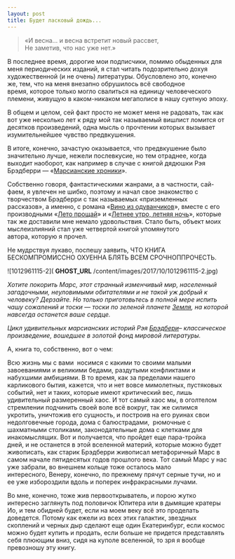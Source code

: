 ```yaml
---
layout: post
title: Будет ласковый дождь...
---
```


> «И весна… и весна встретит новый рассвет,  
> Не заметив,&nbsp;что нас уже нет.»

В последнее время,&nbsp;дорогие мои подписчики,&nbsp;помимо обыденных для меня периодических изданий, я стал читать подозрительно дохуя художественной (и не очень)&nbsp;литературы. Обусловлено это,&nbsp;конечно же,&nbsp;тем,&nbsp;что на меня внезапно обрушилось всё свободное время,&nbsp;которое только могло свалиться на единицу человеческого племени,&nbsp;живущую в каком-никаком мегаполисе в нашу суетную эпоху.

В общем и целом, сей факт просто не может меня не радовать,&nbsp;так как вот уже несколько лет к ряду мой так называемый вишлист ломится от десятков произведений,&nbsp;одна мысль о прочтении которых вызывает изумительнейшее чувство предвкушения.

В итоге,&nbsp;конечно,&nbsp;зачастую оказывается,&nbsp;что предвкушение было значительно лучше,&nbsp;нежели послевкусие, но тем отраднее,&nbsp;когда выходит наоборот,&nbsp;как например в случае с книгой дядюшки Рэя Брэдберри — «[Марсианские хроники](http://ru.wikipedia.org/wiki/%D0%9C%D0%B0%D1%80%D1%81%D0%B8%D0%B0%D0%BD%D1%81%D0%BA%D0%B8%D0%B5_%D1%85%D1%80%D0%BE%D0%BD%D0%B8%D0%BA%D0%B8)».

Собственно говоря,&nbsp;фантастическими жанрами,&nbsp;а в частности,&nbsp;сай-фаем,&nbsp;я увлечен не шибко,&nbsp;поэтому и начал свое знакомство с творчеством Брэдберри с так называемых «приземленных рассказов»,&nbsp;а именно,&nbsp;с романа «[Вино из одуванчиков](http://ru.wikipedia.org/wiki/%D0%92%D0%B8%D0%BD%D0%BE_%D0%B8%D0%B7_%D0%BE%D0%B4%D1%83%D0%B2%D0%B0%D0%BD%D1%87%D0%B8%D0%BA%D0%BE%D0%B2)», вместе с его производными «[Лето прощай](http://ru.wikipedia.org/wiki/%D0%9B%D0%B5%D1%82%D0%BE,_%D0%BF%D1%80%D0%BE%D1%89%D0%B0%D0%B9!)» и «[Летнее утро,&nbsp;летняя ночь](http://ru.wikipedia.org/wiki/%D0%9B%D0%B5%D1%82%D0%BD%D0%B5%D0%B5_%D1%83%D1%82%D1%80%D0%BE,_%D0%BB%D0%B5%D1%82%D0%BD%D1%8F%D1%8F_%D0%BD%D0%BE%D1%87%D1%8C)»,&nbsp;которые так же доставили мне немало удовольствия. Стало быть,&nbsp;объект моих мыслеизлияний стал уже четвертой книгой упомянутого автора,&nbsp;которую я прочел.

Не мудрствуя лукаво,&nbsp;поспешу заявить,&nbsp;ЧТО&nbsp;КНИГА БЕСКОМПРОМИССНО&nbsp;ОХУЕННА&nbsp;БЛЯТЬ&nbsp;ВСЕМ&nbsp;СРОЧНОППРОЧЕСТЬ.

![1012961115-2]( __GHOST_URL__ /content/images/2017/10/1012961115-2.jpg)

_Хотите покорить Марс, этот странный изменчивый мир, населенный загадочными, неуловимыми обитателями и не такой уж добрый к человеку? Дерзайте. Но только приготовьтесь в полной мере испить чашу сожалений и тоски — тоски по зеленой планете [Земля](http://www.labirint.ru/books/193983/), на которой навсегда останется ваше сердце._

_Цикл удивительных марсианских историй Рэя [Брэдбери](http://www.labirint.ru/search/?txt=%D0%91%D1%80%D1%8D%D0%B4%D0%B1%D0%B5%D1%80%D0%B8)– классическое произведение, вошедшее в золотой фонд мировой литературы._

А,&nbsp;книга то,&nbsp;собственно,&nbsp;вот о чем:

Всю жизнь мы с вами&nbsp; носимся с какими то своими малыми завоеваниями и великими бедами, раздутыми конфликтами и набухшими амбициями. В то время,&nbsp;как за пределами нашего карликового бытия,&nbsp;кажется, что и нет вовсе мимолетных, пустяковых событий, нет и таких, которые имеют критический вес, лишь удивительный размеренный хаос. И тот самый хаос мы,&nbsp;в оголтелом стремлении подчинить своей воле всё вокруг, так же силимся укротить,&nbsp;уничтожив его сущность,&nbsp;и построив на его руинах свои недолговечные города, дома с балюстрадами,&nbsp; рюмочные с шахматными столиками,&nbsp;законодательные дома с клетками для инакомыслящих. Вот и получается,&nbsp;что пройдет еще пара-тройка дней,&nbsp;и не останется в этой вселенной материй,&nbsp;которые можно будет живописать, как старик Брэдберри живописал метафоричный Марс в самом начале пятидесятых годов прошлого века. Тот самый Марс у нас уже забрали, во внешнем кольце тоже осталось мало интересного,&nbsp;Венеру,&nbsp;конечно,&nbsp;по прежнему прячут серные тучи, но и ее уже избороздили вдоль и поперек инфракрасными лучами.

Во мне, конечно, тоже жив первооткрыватель,&nbsp;и порою жутко интересно заглянуть под половичок Юпитера или в дымящие кратеры Ио, и тем обидней будет, если на моем веку всё это проделать доведется. Потому как ежели из всех этих галактик, звездных скоплений и черных дыр сделают еще один Екатеринбург, если космос можно будет купить и продать, если больше не придется представлять себя плюющим вниз, сидя на куполе вселенной, то зря я вообще превозношу эту книгу.

<!--kg-card-end: markdown-->